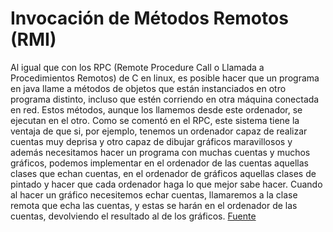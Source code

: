 # **Invocación de Métodos Remotos (RMI)**

Al igual que con los RPC (Remote Procedure Call o Llamada a Procedimientos Remotos) de C en linux, es posible hacer que un programa en java llame a métodos de objetos que están instanciados en otro programa distinto, incluso que estén corriendo en otra máquina conectada en red. Estos métodos, aunque los llamemos desde este ordenador, se ejecutan en el otro. Como se comentó en el RPC, este sistema tiene la ventaja de que si, por ejemplo, tenemos un ordenador capaz de realizar cuentas muy deprisa y otro capaz de dibujar gráficos maravillosos y además necesitamos hacer un programa con muchas cuentas y muchos gráficos, podemos implementar en el ordenador de las cuentas aquellas clases que echan cuentas, en el ordenador de gráficos aquellas clases de pintado y hacer que cada ordenador haga lo que mejor sabe hacer. Cuando al hacer un gráfico necesitemos echar cuentas, llamaremos a la clase remota que echa las cuentas, y estas se harán en el ordenador de las cuentas, devolviendo el resultado al de los gráficos. [Fuente](http://www.chuidiang.org/java/rmi/rmi.php)

